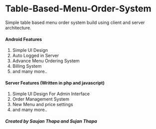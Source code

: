 # Table-Based-Menu-Order-System
Simple table based menu order system build using client and server architecture. 

<h4>Android Features</h4>
<ol>
	<li>Simple UI Design</li>
	<li>Auto Logged in Server</li>
	<li>Advance Menu Ordering System</li>
	<li>Billing System</li>
	<li>and many more..</li>
</ol>

<h4>Server Features (Written in php and javascript)</h4>
<ol>
	<li>Simple UI Design For Admin Interface</li>
	<li>Order Management System</li>
	<li>New Menu and price settings</li>
	<li>and many more..</li>
</ol>

<h5>Created by Saujan Thapa and Sujan Thapa</h5>



